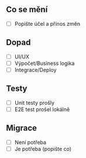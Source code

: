 ## Co se mění
- [ ] Popište účel a přínos změn

## Dopad
- [ ] UI/UX
- [ ] Výpočet/Business logika
- [ ] Integrace/Deploy

## Testy
- [ ] Unit testy prošly
- [ ] E2E test prošel lokálně

## Migrace
- [ ] Není potřeba
- [ ] Je potřeba (popište co)
